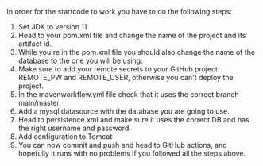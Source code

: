 In order for the startcode to work you have to do the following steps:

1. Set JDK to version 11
2. Head to your pom.xml file and change the name of the project and its artifact id.
3. While you're in the pom.xml file you should also change the name of the database to the one you will be using.
4. Make sure to add your remote secrets to your GitHub project: REMOTE_PW and REMOTE_USER, otherwise you can't deploy the project.
5. In the mavenworkflow.yml file check that it uses the correct branch main/master.
6. Add a mysql datasource with the database you are going to use.
7. Head to persistence.xml and make sure it uses the correct DB and has the right username and password. 
8. Add configuration to Tomcat
9. You can now commit and push and head to GitHub actions, and hopefully it runs with no problems if you followed all the steps above.